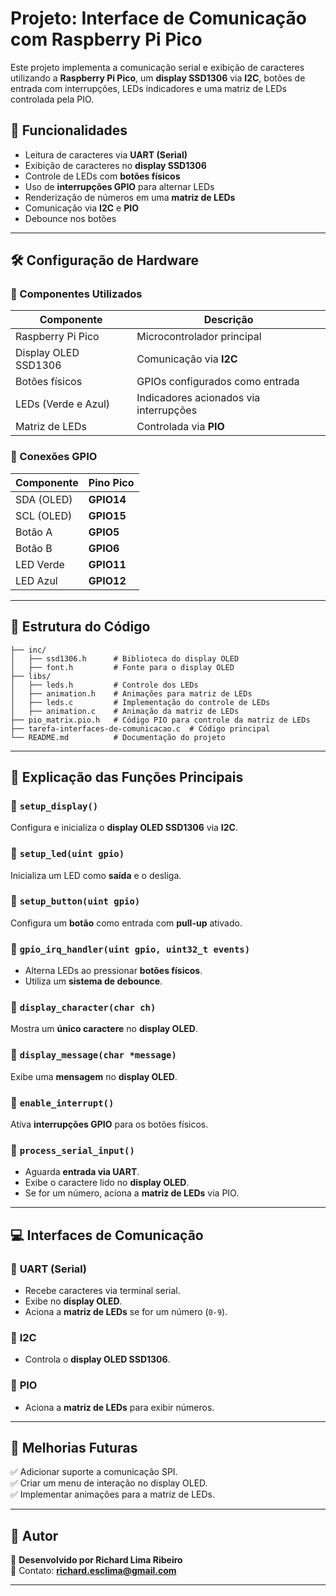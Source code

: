 # Projeto: Interface de Comunicação com Raspberry Pi Pico

Este projeto implementa a comunicação serial e exibição de caracteres utilizando a **Raspberry Pi Pico**, um **display SSD1306** via **I2C**, botões de entrada com interrupções, LEDs indicadores e uma matriz de LEDs controlada pela PIO.

## 📌 Funcionalidades
- Leitura de caracteres via **UART (Serial)**
- Exibição de caracteres no **display SSD1306**
- Controle de LEDs com **botões físicos**
- Uso de **interrupções GPIO** para alternar LEDs
- Renderização de números em uma **matriz de LEDs**
- Comunicação via **I2C** e **PIO**
- Debounce nos botões

---

## 🛠️ Configuração de Hardware
### 📌 Componentes Utilizados
| Componente   | Descrição |
|-------------|-----------|
| Raspberry Pi Pico | Microcontrolador principal |
| Display OLED SSD1306 | Comunicação via **I2C** |
| Botões físicos | GPIOs configurados como entrada |
| LEDs (Verde e Azul) | Indicadores acionados via interrupções |
| Matriz de LEDs | Controlada via **PIO** |

### 📌 Conexões GPIO
| Componente | Pino Pico |
|------------|----------|
| SDA (OLED) | **GPIO14** |
| SCL (OLED) | **GPIO15** |
| Botão A | **GPIO5** |
| Botão B | **GPIO6** |
| LED Verde | **GPIO11** |
| LED Azul | **GPIO12** |

---

## 🌟 Estrutura do Código
```
├── inc/
│   ├── ssd1306.h      # Biblioteca do display OLED
│   ├── font.h         # Fonte para o display OLED
├── libs/
│   ├── leds.h         # Controle dos LEDs
│   ├── animation.h    # Animações para matriz de LEDs
│   ├── leds.c         # Implementação do controle de LEDs
│   ├── animation.c    # Animação da matriz de LEDs
├── pio_matrix.pio.h   # Código PIO para controle da matriz de LEDs
├── tarefa-interfaces-de-comunicacao.c  # Código principal
└── README.md          # Documentação do projeto
```

---

## 📌 Explicação das Funções Principais

### 🔹 `setup_display()`
Configura e inicializa o **display OLED SSD1306** via **I2C**.

### 🔹 `setup_led(uint gpio)`
Inicializa um LED como **saída** e o desliga.

### 🔹 `setup_button(uint gpio)`
Configura um **botão** como entrada com **pull-up** ativado.

### 🔹 `gpio_irq_handler(uint gpio, uint32_t events)`
- Alterna LEDs ao pressionar **botões físicos**.
- Utiliza um **sistema de debounce**.

### 🔹 `display_character(char ch)`
Mostra um **único caractere** no **display OLED**.

### 🔹 `display_message(char *message)`
Exibe uma **mensagem** no **display OLED**.

### 🔹 `enable_interrupt()`
Ativa **interrupções GPIO** para os botões físicos.

### 🔹 `process_serial_input()`
- Aguarda **entrada via UART**.
- Exibe o caractere lido no **display OLED**.
- Se for um número, aciona a **matriz de LEDs** via PIO.

---

## 💻 Interfaces de Comunicação
### 🔹 **UART (Serial)**
- Recebe caracteres via terminal serial.
- Exibe no **display OLED**.
- Aciona a **matriz de LEDs** se for um número (`0-9`).

### 🔹 **I2C**
- Controla o **display OLED SSD1306**.

### 🔹 **PIO**
- Aciona a **matriz de LEDs** para exibir números.

---

## 📝 Melhorias Futuras
✅ Adicionar suporte a comunicação SPI.  
✅ Criar um menu de interação no display OLED.  
✅ Implementar animações para a matriz de LEDs.  

---

## 📢 Autor
👤 **Desenvolvido por Richard Lima Ribeiro**  
📧 Contato: **richard.esclima@gmail.com**  

---

